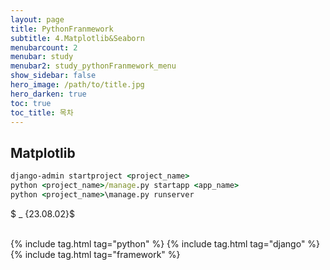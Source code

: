 ```yaml
---
layout: page
title: PythonFranmework
subtitle: 4.Matplotlib&Seaborn
menubarcount: 2
menubar: study
menubar2: study_pythonFranmework_menu
show_sidebar: false
hero_image: /path/to/title.jpg
hero_darken: true
toc: true
toc_title: 목차
---
```

## **Matplotlib**

```cmd
django-admin startproject <project_name>
python <project_name>/manage.py startapp <app_name>
python <project_name>\manage.py runserver
```



$ _ {23.08.02}$<br/><br/>



{% include tag.html tag="python" %}  {% include tag.html tag="django" %}  {% include tag.html tag="framework" %}